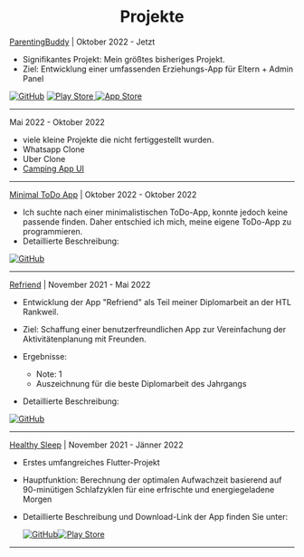 <h1 align="center">Projekte</h1>

[ParentingBuddy](https://github.com/Marc4k/me/blob/main/parentingbuddy.md) | Oktober 2022 - Jetzt

* Signifikantes Projekt: Mein größtes bisheriges Projekt.
* Ziel: Entwicklung einer umfassenden Erziehungs-App für Eltern + Admin Panel

[![GitHub](https://img.shields.io/badge/GitHub-100000?style=for-the-badge&logo=github&logoColor=white)](https://github.com/Marc4k/me/blob/main/parentingbuddy.md) [![Play Store](https://img.shields.io/badge/Google_Play-414141?style=for-the-badge&logo=google-play&logoColor=white)   ](https://play.google.com/store/apps/details?id=app.parentingbuddy.android)[![App Store](https://img.shields.io/badge/App_Store-0D96F6?style=for-the-badge&logo=app-store&logoColor=white)](https://apps.apple.com/at/app/erziehungs-app-parentingbuddy/id1668571408?l=en)

---

Mai 2022 - Oktober 2022

- viele kleine Projekte die nicht fertiggestellt wurden.
- Whatsapp Clone
- Uber Clone
- [Camping App UI](https://github.com/Marc4k/camping-ui) 

---

[Minimal ToDo App](https://github.com/Marc4k/todo-app) | Oktober 2022 - Oktober 2022

* Ich suchte nach einer minimalistischen ToDo-App, konnte jedoch keine passende finden. Daher entschied ich mich, meine eigene ToDo-App zu programmieren.
* Detaillierte Beschreibung:

[![GitHub](https://img.shields.io/badge/GitHub-100000?style=for-the-badge&logo=github&logoColor=white)](https://github.com/Marc4k/todo-app)

---

[Refriend](https://github.com/Marc4k/Refriend) | November 2021 - Mai 2022

- Entwicklung der App "Refriend" als Teil meiner Diplomarbeit an der HTL Rankweil.
- Ziel: Schaffung einer benutzerfreundlichen App zur Vereinfachung der Aktivitätenplanung mit Freunden.
- Ergebnisse:
  - Note: 1
  - Auszeichnung für die beste Diplomarbeit des Jahrgangs

- Detaillierte Beschreibung:

[![GitHub](https://img.shields.io/badge/GitHub-100000?style=for-the-badge&logo=github&logoColor=white)](https://github.com/Marc4k/Refriend)

---

[Healthy Sleep](https://github.com/Marc4k/Healthy-Sleep) | November 2021 - Jänner 2022

* Erstes umfangreiches Flutter-Projekt

* Hauptfunktion: Berechnung der optimalen Aufwachzeit basierend auf 90-minütigen Schlafzyklen für eine erfrischte und energiegeladene Morgen

* Detaillierte Beschreibung und Download-Link der App finden Sie unter:

  [![GitHub](https://img.shields.io/badge/GitHub-100000?style=for-the-badge&logo=github&logoColor=white)](https://github.com/Marc4k/Healthy-Sleep)[![Play Store](https://img.shields.io/badge/Google_Play-414141?style=for-the-badge&logo=google-play&logoColor=white)](https://play.google.com/store/apps/details?id=com.marcplace.healthySleep)

---

